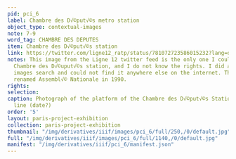 ```yaml
---
pid: pci_6
label: Chambre des D√©put√©s metro station
object_type: contextual-images
note: 7-9
word_tag: CHAMBRE DES DEPUTES
item: Chambre des D√©put√©s station
link: https://twitter.com/ligne12_ratp/status/781072723586015232?lang=da
notes: This image from the Ligne 12 twitter feed is the only one I could find of the
  Chambre des D√©uput√©s station, and I do not know the rights. I did a reverse google
  images search and could not find it anywhere else on the internet. The station was
  renamed Assembl√© Nationale in 1990.
rights: 
selection: 
caption: Photograph of the platform of the Chambre des D√©put√©s Station on the Nord-Sud
  line (date?)
order: '5'
layout: paris-project-exhibition
collection: paris-project-exhibition
thumbnail: "/img/derivatives/iiif/images/pci_6/full/250,/0/default.jpg"
full: "/img/derivatives/iiif/images/pci_6/full/1140,/0/default.jpg"
manifest: "/img/derivatives/iiif/pci_6/manifest.json"
---
```

